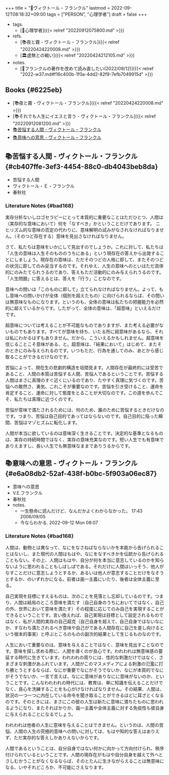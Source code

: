 +++
title = "👨ヴィクトール・フランクル"
lastmod = 2022-09-12T08:18:32+09:00
tags = ["PERSON", "心理学者"]
draft = false
+++

-   tags.
    -   [🔖心理学者]({{< relref "20220912075800.md" >}})
-   refs.
    -   [📚夜と霧 - ヴィクトール・フランクル]({{< relref "20220424220008.md" >}})
    -   [🏛虚無との戦い]({{< relref "20220424212105.md" >}})
-   notes.
    -   [💭フランクルの著作を改めて読み直したい(2022/09/12)]({{< relref "2022-w37.md#f16c400b-1f0a-4dd2-82f9-7efb7049915d" >}})


## Books {#6225eb}

-   [📚夜と霧 - ヴィクトール・フランクル]({{< relref "20220424220008.md" >}})
-   [📚それでも人生にイエスと言う - ヴィクトール・フランクル]({{< relref "20220912081200.md" >}})
-   [📚苦悩する人間 - ヴィクトール・フランクル](#cb407ffe-3ef3-4454-88c0-db4043beb8da)
-   [📚意味への意思 - ヴィクトール・フランクル](#e6a08db2-52af-438f-b0bc-5f903a06ec87)


## 📚苦悩する人間 - ヴィクトール・フランクル {#cb407ffe-3ef3-4454-88c0-db4043beb8da}

-   苦悩する人間
-   ヴィクトール・Ｅ・フランクル
-   春秋社


### Literature Notes {#bad168}

実存分析ないしロゴセラピーにとって本質的に重要なことはただひとつ、人間は（実存的な意味において）何を「なすべき」かということだけであります。 ニヒリズム的な意味の否定の代わりに、意味解明の試みがなされなければなりません。（そのつど存在する）意味を見出さなければなりません。

さて、私たちは意味をいかにして見出すのでしょうか。これに対して、私たちは「人生の意味は人生そのもののうちにある」という現存在の答えから出発することにしましょう。現存在の意味は、ただそのつどの人格に即して、またそのつどの状況に即してのみ妥当するのです。それゆえ、人生の意味へのといはただ具体的にのみたてられうるのであり、答えもただ活動的にのみ与えられうるのです。「人生問題」に答えるとは、答えを「行う」ことなのです。

意味への問いは「このものに即して」立てられなければなりません。よって、もし意味への問いかけが全体（個別を超えたもの）に向けられるならば、その問いは無意味なものになります。というのも、全体の意味は私たちの把握能力を必然的に超えているからです。したがって、全体の意味は、「超意味」といえるだけです。

超意味については考えることが不可能なものでありますが、また考える必要がないものでもあります。すべてが意味を持ち、いたる所に超意味があるなら、それは私にわかるはずもありません。だから、こういえるかもしれません。超意味を信じることこそ意味がある、と。超意味は、「結果において」はじめて、またそのときにのみ与えられるのです。いつもただ、行為を通してのみ、あとから感じ取ることができるだけなのです。

苦悩によって、現在生の悲劇的構造を垣間見ます。人間存在が最終的には受苦であること、人間の本質は苦悩する人間、苦悩人であるということです。苦悩する人間はまさに真理のすぐ近くにいるのであり、たやすく真理に気づくのです。苦悩への敢然さ、勇気、これこそが重要なのです。苦悩を引き受けること、運命を肯定すること、運命に対して態度をとることが大切なのです。この道を歩んでこそ、私たちは真理に近づくのです。

苦悩が意味で満たされるためには、何のため、誰のために苦悩するときだけなのです。つまり、苦悩は自己目的であってはならないのです。自己目的に陥った瞬間、苦悩はマゾヒズムに転化します。

人間が本当に欲しているのは意味深く生きることです。決定的な基準となるものは、実存の持続時間ではなく、実存の意味充実なのです。短い人生でも有意味でありえますし、長い人生でも無意味なままでありうるからです。


## 📚意味への意思 - ヴィクトール・フランクル {#e6a08db2-52af-438f-b0bc-5f903a06ec87}

-   意味への意思
-   V.E.フランクル
-   春秋社
-   notes.
    -   一生懸命に読んだけど、なんだかよくわからなかった。 17:43 2006/09/05
    -   今ならわかる. 2022-09-12 Mon 08:07


### Literature Notes {#bad168}

人間は、動物とは異なって、なにをなさねばならないかを本能から告げられることはないし、また現代の人間はもはや、なにをなすべきかを伝統から告げられることもない。その上、人間はもはや、自分が何を本当に意志しているのかを知らないように思われることもしばしばである。それだけに人間はいっそう、他人がなすことだけに意志しようとするか、あるいは他人が意志することだけをなそうとするか、のいずれかになる。前者は画一主義にいたり、後者は全体主義に至る。

自己実現を目標にすえるものは、次のことを見落とし忘却しているのです。つまり、人間は結局のところ意味を満たす（自己自身のうちにおいてではなく、自己の外、世界において意味を満たす）その程度に応じてのみ自己を実現することができるということです。言い換えれば、自己実現は目標として設定されるものではなく、私が人間的実存の自己超克（自己自身を超えて、自己自身ではないなにか、すなわち満たされるべき意味や自己がである人間存在に自己を差し向けるという根本的事実）と呼ぶところのものの副次的結果として生じるものなのです。

人生において重要なのは、意味を与えることではなく、意味を見出すことなのです。意味を探し求める際に、人間を導くのが良心です。われわれは無意味感の蔓延する時代に生きています。われわれの周りには、性的な刺激だけではなく、さまざまな刺激があふれています。人間がこのマスメディアによる刺激の氾濫に打ち勝とうとするならば、なにが重要でなにがそうでないか、なにが本質的でなにがそうでないか、一言で言えば、なにに意味がありなにに意味がないのか、ということです。こんなわれわれの時代には、教育は、単に知識を伝えることだけでなく、良心を洗練することをも心がけなければなりません。その結果、人間は、状況の一つ一つに内在している命令を聞き取ることができるほどに耳ざとくなるのです。そのときには、まさにこの彼の人生は新たに意味に満ちたものに思われるようになり、またそればかりか、画一主義や全体主義に対する免疫性も彼自身に与えられることになるでしょう。

われわれは他者の人生に意味を与えることはできません。というのは、人間の苦悩、人間の人生の究極的意味への問いに対しては、もはや知的な答えはありえず、ただ実存的な答えしかありえないからです。

人間であるということは、自分自身ではない何かに向かって方向付けられ、秩序付けられているということです。人間の現存在がもはや自分自身を越えて外へとさしむかうことがなくなるならば、そのとたんに生きながらえることは無意味になる、いやそれどころか、不可能にさえなります。
